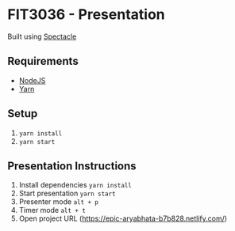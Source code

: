 # FIT3036 - Presentation

Built using [Spectacle](https://github.com/FormidableLabs/spectacle)

## Requirements

* [NodeJS](https://nodejs.org/en/)
* [Yarn](https://yarnpkg.com/en/)

## Setup

1.  `yarn install`
2.  `yarn start`

## Presentation Instructions

1.  Install dependencies `yarn install`
2.  Start presentation `yarn start`
3.  Presenter mode `alt + p`
4.  Timer mode `alt + t`
5.  Open project URL (https://epic-aryabhata-b7b828.netlify.com/)

